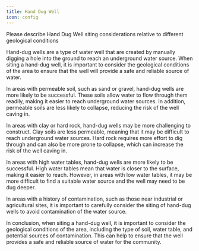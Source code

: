 ```yaml
---
title: Hand Dug Well
icon: config
---
```


Please describe Hand Dug Well siting considerations relative to different geological conditions

Hand-dug wells are a type of water well that are created by manually digging a hole into the ground to reach an underground water source. When siting a hand-dug well, it is important to consider the geological conditions of the area to ensure that the well will provide a safe and reliable source of water.

In areas with permeable soil, such as sand or gravel, hand-dug wells are more likely to be successful. These soils allow water to flow through them readily, making it easier to reach underground water sources. In addition, permeable soils are less likely to collapse, reducing the risk of the well caving in.

In areas with clay or hard rock, hand-dug wells may be more challenging to construct. Clay soils are less permeable, meaning that it may be difficult to reach underground water sources. Hard rock requires more effort to dig through and can also be more prone to collapse, which can increase the risk of the well caving in.

In areas with high water tables, hand-dug wells are more likely to be successful. High water tables mean that water is closer to the surface, making it easier to reach. However, in areas with low water tables, it may be more difficult to find a suitable water source and the well may need to be dug deeper.

In areas with a history of contamination, such as those near industrial or agricultural sites, it is important to carefully consider the siting of hand-dug wells to avoid contamination of the water source.

In conclusion, when siting a hand-dug well, it is important to consider the geological conditions of the area, including the type of soil, water table, and potential sources of contamination. This can help to ensure that the well provides a safe and reliable source of water for the community.
